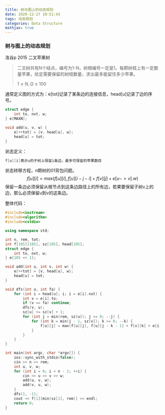 ```yaml
---
title: 树与图上的动态规划
date: 2020-12-27 10:51:43
tags: 动态规划
categories: Data Structure
mathjax: true
---
```


### 树与图上的动态规划

洛谷p 2015 二叉苹果树

>二叉树共有N个结点，编号为1-N，树根编号一定是1。每颗树枝上有一定数量苹果，给定需要保留的树枝数量，求出最多能留住多少苹果。
>
>$1\le N, Q \le 100$

通常定义图的方式为：e[tot]记录了某条边的连接信息，head[u]记录了边的序号。

```c++
struct edge {
	int to, nxt, w;
} e[MAXN];

void add(u, v, w) {
	e[++tot] = {v, head[u], w};
    head[u] = tot;
}
```

状态定义：

```c++
f[u][i]表示u的子树上保留i条边，最多可保留的苹果数目
```

状态转移方程，n颗树的01背包问题。
$$
f[u][i] = max(f[u][i], f[u][i - j - i] + f[v][j] + e[u->v].w)
$$
保留一条边必须保留从根节点到这条边路径上的所有边，若果要保留子树v上的边，那么必须保留u到v的这条边。

整体代码：

```c++
#include<iostream>
#include<algorithm>
#include<cstdio>

using namespace std;

int n, rem, tot;	
int f[105][105], sz[105], head[105];
struct edge {
	int to, nxt, w;
} e[105 << 1];

void add(int u, int v, int w) {
	e[++tot] = {v, head[u], w};
	head[u] = tot;
}

void dfs(int u, int fa) {
	for (int i = head[u]; i; i = e[i].nxt) {
		int v = e[i].to;
		if (v == fa) continue;
		dfs(v, u);
		sz[u] += sz[v] + 1;
		for (int j = min(rem, sz[u]); j >= 0; --j) {
			for (int k = min(j - 1, sz[v]); k >= 0; --k) {
				f[u][j] = max(f[u][j], f[u][j - k - 1] + f[v][k] + e[i].w);
			}
		}
	}
}

int main(int argc, char *argv[]) {
	ios::sync_with_stdio(false);
	cin >> n >> rem;
	int u, v, w;
	for (int i = 0; i < n - 1; ++i) {
		cin >> u >> v >> w;
		add(u, v, w);
		add(v, u, w);
	}
	dfs(1, -1);
	cout << f[1][min(sz[1], rem)] << endl;
	return 0; 
}
```




